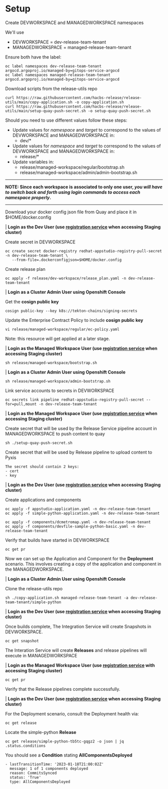 # Setup

Create DEVWORKSPACE and MANAGEDWORKSPACE namespaces

We'll use

- DEVWORKSPACE = dev-release-team-tenant
- MANAGEDWORKSPACE = managed-release-team-tenant

Ensure both have the label:

```
oc label namespaces dev-release-team-tenant argocd.argoproj.io/managed-by=gitops-service-argocd
oc label namespaces managed-release-team-tenant argocd.argoproj.io/managed-by=gitops-service-argocd
```

Download scripts from the release-utils repo

```
curl https://raw.githubusercontent.com/hacbs-release/release-utils/main/copy-application.sh -o copy-application.sh
curl https://raw.githubusercontent.com/hacbs-release/release-utils/main/setup-quay-push-secret.sh -o setup-quay-push-secret.sh
```

Should you need to use different values follow these steps:

- Update values for *namespace* and *target* to correspond to the values of DEVWORKSPACE and MANAGEDWORKSPACE in:
  - dev/*
- Update values for *namespace* and *target* to correspond to the values of DEVWORKSPACE and MANAGEDWORKSPACE in:
  - release/*
- Update variables in:
  - release/managed-workspace/regular/bootstrap.sh
  - release/managed-workspace/admin/admin-bootstrap.sh

---

**NOTE: Since each workspace is associated to only one user, _you will have to switch back and forth using login
commands to access each namespace properly_.**

---

Download your docker config json file from Quay and place it in $HOME/docker.config

| **Login as the Dev User (use [registration service](https://registration-service-toolchain-host-operator.apps.stone-stg-host1.hjvn.p1.openshiftapps.com/) when accessing **Staging** cluster)**

Create secret in DEVWORKSPACE

```
oc create secret docker-registry redhat-appstudio-registry-pull-secret -n dev-release-team-tenant \
   --from-file=.dockerconfigjson=$HOME/docker.config
```

Create release plan

`oc apply -f release/dev-workspace/release_plan.yaml -n dev-release-team-tenant`

| **Login as a Cluster Admin User using Openshift Console**

Get the **cosign public key**

`cosign public-key --key k8s://tekton-chains/signing-secrets`
 
Update the Enterprise Contract Policy to include **cosign public key**

`vi release/managed-workspace/regular/ec-policy.yaml`

Note: this resource will get applied at a later stage.

| **Login as the Managed Workspace User (use [registration service](https://registration-service-toolchain-host-operator.apps.stone-stg-host1.hjvn.p1.openshiftapps.com/) when accessing **Staging** cluster)**

`sh release/managed-workspace/bootstrap.sh`

| **Login as a Cluster Admin User using Openshift Console**

`sh release/managed-workspace/admin-bootstrap.sh`

Link service accounts to secrets in DEVWORKSPACE

`oc secrets link pipeline redhat-appstudio-registry-pull-secret --for=pull,mount -n dev-release-team-tenant`

| **Login as the Managed Workspace User (use [registration service](https://registration-service-toolchain-host-operator.apps.stone-stg-host1.hjvn.p1.openshiftapps.com/) when accessing **Staging** cluster)**


Create secret that will be used by the Release Service pipeline account in MANAGEDWORKSPACE to push content to quay

```
sh ./setup-quay-push-secret.sh
```

Create secret that will be used by Release pipeline to upload content to Pyxis

```
The secret should contain 2 keys:
- cert
- key
```

| **Login as the Dev User (use [registration service](https://registration-service-toolchain-host-operator.apps.stone-stg-host1.hjvn.p1.openshiftapps.com/) when accessing **Staging** cluster)**

Create applications and components

```
oc apply -f appstudio-application.yaml -n dev-release-team-tenant
oc apply -f simple-python-application.yaml -n dev-release-team-tenant
```

```
oc apply -f components/dcmetromap.yaml -n dev-release-team-tenant
oc apply -f components/devfile-sample-python-basic.yaml -n dev-release-team-tenant
```

Verify that builds have started in DEVWORKSPACE

`oc get pr`

Now we can set up the Application and Component for the **Deployment** scenario. This involves creating a copy of the 
application and component in the MANAGEDWORKSPACE.

| **Login as a Cluster Admin User using Openshift Console**

Clone the release-utils repo

```
sh ./copy-application.sh managed-release-team-tenant -a dev-release-team-tenant/simple-python
```

| **Login as the Dev User (use [registration service](https://registration-service-toolchain-host-operator.apps.stone-stg-host1.hjvn.p1.openshiftapps.com/) when accessing **Staging** cluster)**

Once builds complete, The Integration Service will create Snapshots in DEVWORKSPACE.

`oc get snapshot`

The Interation Service will create **Releases** and release pipelines will execute in MANAGEDWORKSPACE

| **Login as the Managed Workspace User (use [registration service](https://registration-service-toolchain-host-operator.apps.stone-stg-host1.hjvn.p1.openshiftapps.com/) with accessing **Staging** cluster)**

`oc get pr`

Verify that the Release pipelines complete successfully.

| **Login as the Dev User (use [registration service](https://registration-service-toolchain-host-operator.apps.stone-stg-host1.hjvn.p1.openshiftapps.com/) when accessing **Staging** cluster)**

For the Deployment scenario, consult the Deployment health via:

`oc get release`

Locate the simple-python **Release**

`oc get release/simple-python-tb5tc-gqgz2 -o json | jq .status.conditions`

You should see a **Condition** stating **AllComponentsDeployed**

```
- lastTransitionTime: '2023-01-18T21:00:02Z'
  message: 1 of 1 components deployed
  reason: CommitsSynced
  status: 'True'
  type: AllComponentsDeployed
```
